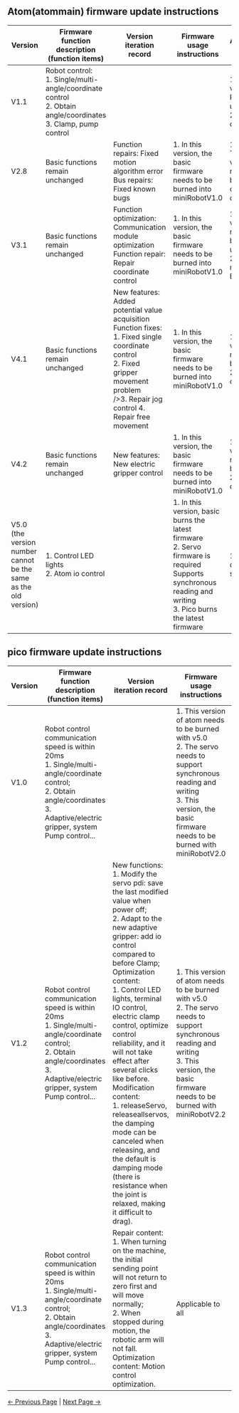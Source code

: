 ## Atom(atommain) firmware update instructions

| Version                                                      | Firmware function description (function items)               | Version iteration record                                     | Firmware usage instructions                                  | Applicable devices                                           |
| ------------------------------------------------------------ | ------------------------------------------------------------ | ------------------------------------------------------------ | ------------------------------------------------------------ | ------------------------------------------------------------ |
| V1.1                                                         | Robot control:<br />1. Single/multi-angle/coordinate control<br /> 2. Obtain angle/coordinates<br />3. Clamp, pump control |                                                              |                                                              | 1. This version Requires use of 2020 devices                 |
| V2.8                                                         | Basic functions remain unchanged                             | Function repairs: Fixed motion algorithm error<br />Bus repairs: Fixed known bugs | 1. In this version, the basic firmware needs to be burned into miniRobotV1.0 | 1. This The version needs to be used on 2020 devices         |
| V3.1                                                         | Basic functions remain unchanged                             | Function optimization: Communication module optimization<br /> Function repair: Repair coordinate control | 1. In this version, the basic firmware needs to be burned into miniRobotV1.0 | 1. This version needs to be used until the 2020 model Equipment |
| V4.1                                                         | Basic functions remain unchanged                             | New features: Added potential value acquisition<br />Function fixes:<br />1. Fixed single coordinate control<br />2. Fixed gripper movement problem<br /> />3. Repair jog control 4. Repair free movement | 1. In this version, the basic firmware needs to be burned into miniRobotV1.0 | 1. This version needs to be used in 2020 devices             |
| V4.2                                                         | Basic functions remain unchanged                             | New features: New electric gripper control                   | 1. In this version, the basic firmware needs to be burned into miniRobotV1.0 | 1. This version needs to be used in 2020 devices             |
| V5.0 (the version number cannot be the same as the old version) | 1. Control LED lights<br />2. Atom io control                |                                                              | 1. In this version, basic burns the latest firmware<br />2. Servo firmware is required Supports synchronous reading and writing<br/>3. Pico burns the latest firmware | 1. 2022 devices - so far                                     |



## pico firmware update instructions

| Version | Firmware function description (function items)               | Version iteration record                                     | Firmware usage instructions                                  | Applicable devices       |
| ------- | ------------------------------------------------------------ | ------------------------------------------------------------ | ------------------------------------------------------------ | ------------------------ |
| V1.0    | Robot control communication speed is within 20ms<br />1. Single/multi-angle/coordinate control; <br />2. Obtain angle/coordinates<br />3. Adaptive/electric gripper, system Pump control... |                                                              | 1. This version of atom needs to be burned with v5.0 <br />2. The servo needs to support synchronous reading and writing<br />3. This version, the basic firmware needs to be burned with miniRobotV2.0 | 1 , 2022 devices--so far |
| V1.2    | Robot control communication speed is within 20ms<br />1. Single/multi-angle/coordinate control;<br /> 2. Obtain angle/coordinates<br />3. Adaptive/electric gripper, system Pump control... | New functions:<br /> 1. Modify the servo pdi: save the last modified value when power off;<br /> 2. Adapt to the new adaptive gripper: add io control compared to before Clamp; <br />Optimization content: <br />1. Control LED lights, terminal IO control, electric clamp control, optimize control reliability, and it will not take effect after several clicks like before. <br />Modification content:<br />1. releaseServo, releaseallservos, the damping mode can be canceled when releasing, and the default is damping mode (there is resistance when the joint is relaxed, making it difficult to drag). | 1. This version of atom needs to be burned with v5.0 <br />2. The servo needs to support synchronous reading and writing<br />3. This version, the basic firmware needs to be burned with miniRobotV2.2 | 1. 2022 device-- So far  |
| V1.3    | Robot control communication speed is within 20ms<br />1. Single/multi-angle/coordinate control;<br /> 2. Obtain angle/coordinates<br />3. Adaptive/electric gripper, system Pump control... | Repair content: <br />1. When turning on the machine, the initial sending point will not return to zero first and will move normally; <br />2. When stopped during motion, the robotic arm will not fall. Optimization content: Motion control optimization. | Applicable to all                                            | 1. 2023 devices--so far  |







[← Previous Page](../../README.md) | [Next Page →](./2-burn_firmware.md)